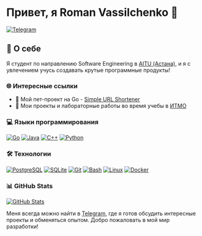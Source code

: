 # Привет, я Roman Vassilchenko 👋

[![Telegram](https://img.shields.io/badge/Telegram-@roman_vassilchenko-blue?style=flat-square&logo=telegram)](https://t.me/roman_vassilchenko)

## 🚀 О себе

Я студент по направлению Software Engineering в [AITU (Астана)](https://astanait.edu.kz/), и я с увлечением учусь создавать крутые программные продукты!

### 🌐 Интересные ссылки

- 🔗 Мой пет-проект на Go - [Simple URL Shortener](https://github.com/RomanVassilchenko/simple-url-shortener)
- 📘 Мои проекты и лабораторные работы во время учебы в [ИТМО](https://github.com/RomanVassilchenko/ITMOProjects)

### 💻 Языки программирования

[![Go](https://img.shields.io/badge/Go-00ADD8?style=flat-square&logo=go&logoColor=white)](https://golang.org/)
[![Java](https://img.shields.io/badge/Java-007396?style=flat-square&logo=java&logoColor=white)](https://www.java.com/)
[![C++](https://img.shields.io/badge/C++-00599C?style=flat-square&logo=c%2B%2B&logoColor=white)](https://isocpp.org/)
[![Python](https://img.shields.io/badge/Python-3776AB?style=flat-square&logo=python&logoColor=white)](https://www.python.org/)

### 🛠️ Технологии

[![PostgreSQL](https://img.shields.io/badge/PostgreSQL-336791?style=flat-square&logo=postgresql&logoColor=white)](https://www.postgresql.org/)
[![SQLite](https://img.shields.io/badge/SQLite-003B57?style=flat-square&logo=sqlite&logoColor=white)](https://www.sqlite.org/)
[![Git](https://img.shields.io/badge/Git-F05032?style=flat-square&logo=git&logoColor=white)](https://git-scm.com/)
[![Bash](https://img.shields.io/badge/Bash-4EAA25?style=flat-square&logo=gnu-bash&logoColor=white)](https://www.gnu.org/software/bash/)
[![Linux](https://img.shields.io/badge/Linux-FCC624?style=flat-square&logo=linux&logoColor=black)](https://www.linux.org/)
[![Docker](https://img.shields.io/badge/Docker-2496ED?style=flat-square&logo=docker&logoColor=white)](https://www.docker.com/)

### 📊 GitHub Stats

[![GitHub Stats](https://github-readme-stats.vercel.app/api?username=RomanVassilchenko&show_icons=true&locale=en)](https://github.com/RomanVassilchenko)

Меня всегда можно найти в [Telegram](https://t.me/roman_vassilchenko), где я готов обсудить интересные проекты и обменяться опытом. Добро пожаловать в мой мир разработки!

